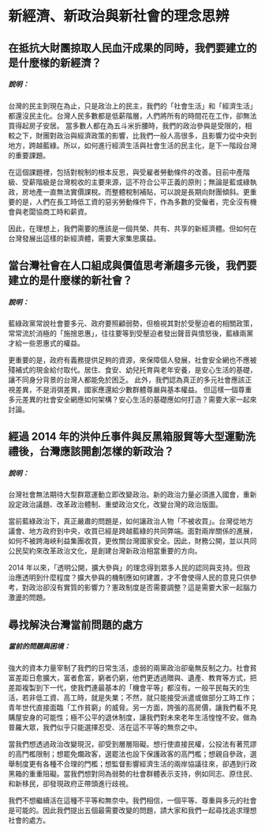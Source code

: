 # 新經濟、新政治與新社會的理念思辨

## 在抵抗大財團掠取人民血汗成果的同時，我們要建立的是什麼樣的新經濟？

##### 說明：

台灣的民主到現在為止，只是政治上的民主，我們的「社會生活」和「經濟生活」都還沒民主化。台灣人民多數都是低薪階層，人們將所有的時間花在工作，卻無法買得起房子安居。
當多數人都在為五斗米折腰時，我們的政治參與是受限的，相較之下，財團對政治與經濟政策的影響，比我們一般人高很多，且影響力從中央到地方，跨越藍綠。所以，如何進行經濟生活與社會生活的民主化，是下一階段台灣的重要課題。

在這個課題裡，包括對稅制的根本反思，與受雇者勞動條件的改善。目前中產階級、受薪階級是台灣稅收的主要來源，這不符合公平正義的原則；無論是藍或綠執政，房地產一直無法實價課稅。而整體稅制補貼，可以說是長期向財團傾斜。更重要的是，人們在長工時低工資的惡劣勞動條件下，作為多數的受僱者，完全沒有機會與老闆協商工時和薪資。

因此，在理想上，我們需要的應該是一個共榮、共有、共享的新經濟體。但如何在台灣發展出這樣的新經濟體，需要大家集思廣益。

## 當台灣社會在人口組成與價值思考漸趨多元後，我們要建立的是什麼樣的新社會？

##### 說明：

藍綠政黨常說社會要多元、政府要照顧弱勢，但檢視其對於受壓迫者的相關政策，常常流於消極的「施捨恩惠」，往往要等到受壓迫者發出聲音與憤怒後，藍綠兩黨才給一些恩惠式的權益。

更重要的是，政府有義務提供足夠的資源，來保障個人發展，社會安全網也不應被殘補式的現金給付取代。居住、食安、幼兒托育與老年安養，是安心生活的基礎，讓不同身分背景的台灣人都能免於困乏。
此外，我們認為真正的多元社會應該正視差異，不是消弭差異，國家應還給少數群體尊嚴與基本權益。
但這樣一個尊重多元差異的社會安全網應如何架構？安心生活的基礎應如何打造？需要大家一起來討論。

## 經過 2014 年的洪仲丘事件與反黑箱服貿等大型運動洗禮後，台灣應該開創怎樣的新政治？

##### 說明：

台灣社會無法期待大型群眾運動立即改變政治。新的政治力量必須進入國會，重新設定政治議題、改革政治體制、重塑政治文化，改變台灣的政治版圖。

當前藍綠政治下，真正嚴肅的問題是，如何讓政治人物「不被收買」。台灣從地方議會、地方政府到中央，收買已經是跨越藍綠的共同弊端。面對兩岸關係的進展，如何不被跨海峽利益集團收買，更攸關台灣國家安全。因此，財務公開，並以共同公民契約來改革政治文化，是創建台灣新政治相當重要的方向。

2014 年以來，「透明公開，擴大參與」的理念得到眾多人民的認同與支持。但政治應透明到什麼程度？擴大參與的機制應如何建置，才不會使得人民的意見只供參考，對政治卻沒有實質的影響力？憲政制度是否需要調整？這是需要大家一起腦力激盪的問題。

## 尋找解決台灣當前問題的處方

##### 當前的問題與困境：

強大的資本力量宰制了我們的日常生活，虛弱的兩黨政治卻毫無反制之力。社會貧富差距日愈擴大，富者愈富，窮者仍窮，他們更透過贈與、遺產、教育等方式，把差距複製到下一代，使我們連最基本的「機會平等」都沒有。一般平民每天的生活，若非低工資、高工時，就是失業；不然，就只能接受派遣或做部分工時工作；青年世代直接面臨「工作貧窮」的威脅。另一方面，誇張的高房價，讓我們看不見購屋安身的可能性；極不公平的退休制度，讓我們對未來老年生活惶惶不安。做為普羅大眾，我們似乎只能選擇忍受、活在這不平等的無奈之中。

當我們想透過政治改變現況，卻受到層層阻礙。想行使直接民權，公投法有著荒謬的高門檻限制；想罷免爛政客，選罷法也設下保護政客的高門檻；想親自參政，選舉制度更有各種不合理的門檻；想監督影響經濟生活的兩岸協議往來，卻遇到行政黑箱的重重阻礙。當我們想對同為弱勢的社會群體表示支持，例如同志、原住民、和新移民，卻發現政府正帶頭進行歧視。

我們不想繼續活在這種不平等和無奈中。我們相信，一個平等、尊重與多元的社會是可能的。因此我們提出五個最需要改變的問題，請大家和我們一起尋找追求理想社會的處方。